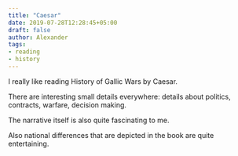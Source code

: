 ```yaml
---
title: "Caesar"
date: 2019-07-28T12:28:45+05:00
draft: false
author: Alexander
tags:
- reading
- history
---
```


I really like reading History of Gallic Wars by Caesar.

There are interesting small details everywhere: details about politics, contracts, warfare, decision making.

The narrative itself is also quite fascinating to me.

Also national differences that are depicted in the book are quite entertaining.
